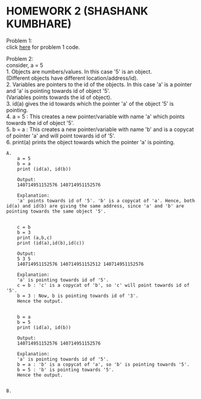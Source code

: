 # HOMEWORK 2 (SHASHANK KUMBHARE) #  

Problem 1:  
		click [here](./problem1.py) for problem 1 code.  
  
  
Problem 2:  
		consider, a = 5  
	1. Objects are numbers/values. In this case '5' is an object.  
	(Different objects have different location/address/id).   
	2. Variables are pointers to the id of the objects. In this case 'a' is a pointer and 'a' is pointing towards id of object '5'.  
	(Variables points towards the id of object).  
	3. id(a) gives the id towards which the pointer 'a' of the object '5' is pointing.    
	4. a = 5 : This creates a new pointer/variable with name 'a' which points towards the id of object '5'.  
	5. b = a : This creates a new pointer/variable with name 'b' and is a copycat of pointer 'a' and will point towards id of '5'.  
	6. print(a) prints the object towards which the pointer 'a' is pointing.  
	
	A.  		
		a = 5  
		b = a  
		print (id(a), id(b))  
		
		Output:  
		140714951152576 140714951152576   
		
		Explanation:  
		'a' points towards id of '5'. 'b' is a copycat of 'a'. Hence, both id(a) and id(b) are giving the same address, since 'a' and 'b' are pointing towards the same object '5'.  
		  
		  
		c = b  
		b = 3  
		print (a,b,c)  
		print (id(a),id(b),id(c))  
				  
		Output:  
		5 3 5  
		140714951152576 140714951152512 140714951152576  
		
		Explanation:  
		'a' is pointing towards id of '5'.  
		c = b : 'c' is a copycat of 'b', so 'c' will point towards id of '5'.   
		b = 3 : Now, b is pointing towards id of '3'.  
		Hence the output.  
		  
		  
		b = a  
		b = 5  
		print (id(a), id(b))  
				
		Output:  
		140714951152576 140714951152576  
		  
		Explanation:  
		'a' is pointing towards id of '5'.  
		b = a : 'b' is a copycat of 'a', so 'b' is pointing towards '5'.  
		b = 5 : 'b' is pointing towards '5'.  
		Hence the output.  
		  
		  
	B.  
		
		
		
		
		
		
		
		
		
		
		
